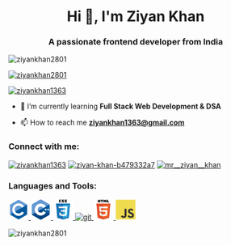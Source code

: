 <h1 align="center">Hi 👋, I'm Ziyan Khan</h1>
<h3 align="center">A passionate frontend developer from India</h3>

<p align="left"> <img src="https://komarev.com/ghpvc/?username=ziyankhan2801&label=Profile%20views&color=0e75b6&style=flat" alt="ziyankhan2801" /> </p>

<p align="left"> <a href="https://github.com/ryo-ma/github-profile-trophy"><img src="https://github-profile-trophy.vercel.app/?username=ziyankhan2801" alt="ziyankhan2801" /></a> </p>

<p align="left"> <a href="https://twitter.com/ziyankhan1363" target="blank"><img src="https://img.shields.io/twitter/follow/ziyankhan1363?logo=twitter&style=for-the-badge" alt="ziyankhan1363" /></a> </p>

- 🌱 I’m currently learning **Full Stack Web Development & DSA**

- 📫 How to reach me **ziyankhan1363@gmail.com**

<h3 align="left">Connect with me:</h3>
<p align="left">
<a href="https://twitter.com/ziyankhan1363" target="blank"><img align="center" src="https://raw.githubusercontent.com/rahuldkjain/github-profile-readme-generator/master/src/images/icons/Social/twitter.svg" alt="ziyankhan1363" height="30" width="40" /></a>
<a href="https://linkedin.com/in/ziyan-khan-b479332a7" target="blank"><img align="center" src="https://raw.githubusercontent.com/rahuldkjain/github-profile-readme-generator/master/src/images/icons/Social/linked-in-alt.svg" alt="ziyan-khan-b479332a7" height="30" width="40" /></a>
<a href="https://instagram.com/mr__ziyan__khan" target="blank"><img align="center" src="https://raw.githubusercontent.com/rahuldkjain/github-profile-readme-generator/master/src/images/icons/Social/instagram.svg" alt="mr__ziyan__khan" height="30" width="40" /></a>
</p>

<h3 align="left">Languages and Tools:</h3>
<p align="left"> <a href="https://www.cprogramming.com/" target="_blank" rel="noreferrer"> <img src="https://raw.githubusercontent.com/devicons/devicon/master/icons/c/c-original.svg" alt="c" width="40" height="40"/> </a> <a href="https://www.w3schools.com/cpp/" target="_blank" rel="noreferrer"> <img src="https://raw.githubusercontent.com/devicons/devicon/master/icons/cplusplus/cplusplus-original.svg" alt="cplusplus" width="40" height="40"/> </a> <a href="https://www.w3schools.com/css/" target="_blank" rel="noreferrer"> <img src="https://raw.githubusercontent.com/devicons/devicon/master/icons/css3/css3-original-wordmark.svg" alt="css3" width="40" height="40"/> </a> <a href="https://git-scm.com/" target="_blank" rel="noreferrer"> <img src="https://www.vectorlogo.zone/logos/git-scm/git-scm-icon.svg" alt="git" width="40" height="40"/> </a> <a href="https://www.w3.org/html/" target="_blank" rel="noreferrer"> <img src="https://raw.githubusercontent.com/devicons/devicon/master/icons/html5/html5-original-wordmark.svg" alt="html5" width="40" height="40"/> </a> <a href="https://developer.mozilla.org/en-US/docs/Web/JavaScript" target="_blank" rel="noreferrer"> <img src="https://raw.githubusercontent.com/devicons/devicon/master/icons/javascript/javascript-original.svg" alt="javascript" width="40" height="40"/> </a> </p>

<p><img align="center" src="https://github-readme-stats.vercel.app/api/top-langs?username=ziyankhan2801&show_icons=true&locale=en&layout=compact" alt="ziyankhan2801" /></p>